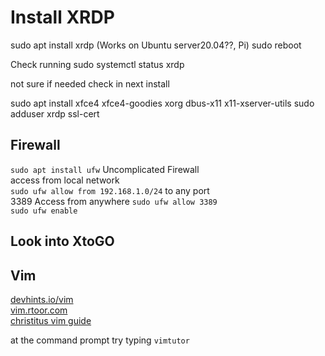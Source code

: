 # Install XRDP

sudo apt install xrdp
(Works on Ubuntu server20.04??, Pi)
sudo reboot

Check running
sudo systemctl status xrdp

not sure if needed check in next install

sudo apt install xfce4 xfce4-goodies xorg dbus-x11 x11-xserver-utils
sudo adduser xrdp ssl-cert

## Firewall  

`sudo apt install ufw` Uncomplicated Firewall  
access from local network  
`sudo ufw allow from 192.168.1.0/24` to any port  
3389 Access from anywhere `sudo ufw allow 3389`  
`sudo ufw enable`  

## Look into XtoGO  

## Vim

[devhints.io/vim](https://devhints.io/vim)  
[vim.rtoor.com](https://vim.rtorr.com/)  
[christitus vim guide](https://christitus.com/vim-the-ultimate-editor/)  

at the command prompt try typing `vimtutor`  
